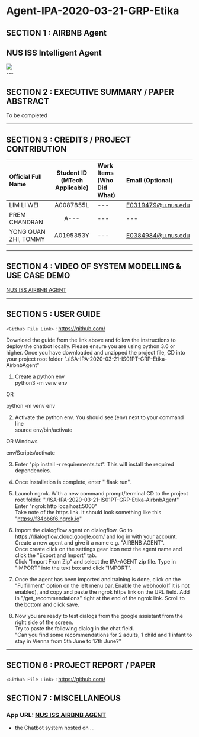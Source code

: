 ﻿# Agent-IPA-2020-03-21-GRP-Etika

## SECTION 1 : AIRBNB Agent
## NUS ISS Intelligent Agent
<img src="Miscellaneous/picture1.png"
     style="float: left; margin-right: 0px;" />

<br>
---

## SECTION 2 : EXECUTIVE SUMMARY / PAPER ABSTRACT

To be completed

---

## SECTION 3 : CREDITS / PROJECT CONTRIBUTION

| Official Full Name  | Student ID (MTech Applicable)  | Work Items (Who Did What) | Email (Optional) |
| :------------ |:---------------:| :-----| :-----|
| LIM LI WEI | A0087855L | --- | E0319479@u.nus.edu |
| PREM CHANDRAN | A--- | --- | --- |
| YONG QUAN ZHI, TOMMY | A0195353Y | ---| E0384984@u.nus.edu |

---

## SECTION 4 : VIDEO OF SYSTEM MODELLING & USE CASE DEMO

[NUS ISS AIRBNB AGENT](https://youtube.com)


---

## SECTION 5 : USER GUIDE

`<Github File Link>` : <https://github.com/>

Download the guide from the link above and follow the instructions to deploy the chatbot locally.
Please ensure you are using python 3.6 or higher.
Once you have downloaded and unzipped the project file, CD into your project root folder "./ISA-IPA-2020-03-21-IS01PT-GRP-Etika-AirbnbAgent"

1. Create a python env <br>
python3 -m venv env

OR

python -m venv env

2. Activate the python env. You should see (env) next to your command line <br>
source env/bin/activate

OR Windows

env/Scripts/activate

3. Enter "pip install -r requirements.txt". This will install the required dependencies.

4. Once installation is complete, enter " flask run".

5. Launch ngrok. With a new command prompt/terminal CD to the project root folder. "./ISA-IPA-2020-03-21-IS01PT-GRP-Etika-AirbnbAgent" <br>
Enter "ngrok http localhost:5000" <br>
Take note of the https link. It should look something like this "https://f34bb6f6.ngrok.io"

6. Import the dialogflow agent on dialogflow. Go to https://dialogflow.cloud.google.com/ and log in with your account. <br>
Create a new agent and give it a name e.g. "AIRBNB AGENT". <br>
Once create click on the settings gear icon next the agent name and click the "Export and Import" tab. <br>
Click "Import From Zip" and select the IPA-AGENT zip file. Type in "IMPORT" into the text box and click "IMPORT".

7. Once the agent has been imported and training is done, click on the "Fulfillment" option on the left menu bar. Enable the webhook(If it is not enabled), and
copy and paste the ngrok https link on the URL field. Add in "/get_recommendations" right at the end of the ngrok link. Scroll to the bottom and click save.

8. Now you are ready to test dialogs from the google assistant from the right side of the screen. <br>
Try to paste the following dialog in the chat field. <br>
"Can you find some recommendations for 2 adults, 1 child and 1 infant to stay in Vienna from 5th June to 17th June?"

---

## SECTION 6 : PROJECT REPORT / PAPER

`<Github File Link>` : <https://github.com/>

## SECTION 7 : MISCELLANEOUS

### App URL: [NUS ISS AIRBNB AGENT]()
- the Chatbot system hosted on ...
